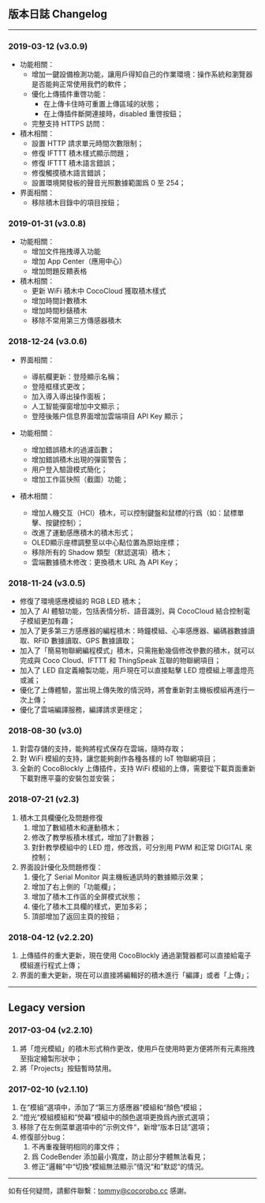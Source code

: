 ## 版本日誌 Changelog
- - -

### 2019-03-12 (v3.0.9)

* 功能相關：
    * 增加一鍵設備檢測功能，讓用戶得知自己的作業環境：操作系統和瀏覽器是否能夠正常使用我們的軟件；
    * 優化上傳插件重啓功能：
        * 在上傳卡住時可重置上傳區域的狀態；
        * 在上傳插件斷開連接時，disabled 重啓按鈕；
    * 完整支持 HTTPS 訪問：
* 積木相關：
    * 設置 HTTP 請求單元時間次數限制；
    * 修復 IFTTT 積木樣式顯示問題；
    * 修復 IFTTT 積木語言錯誤；
    * 修復觸摸積木語言錯誤；
    * 設置環境開發板的聲音光照數據範圍爲 0 至 254；
* 界面相關：
    * 移除積木目錄中的項目按鈕；

### 2019-01-31 (v3.0.8)

* 功能相關：
    * 增加文件拖拽導入功能
    * 增加 App Center（應用中心）
    * 增加問題反饋表格
* 積木相關：
    * 更新 WiFi 積木中 CocoCloud 獲取積木樣式
    * 增加時間計數積木
    * 增加時間秒錶積木
    * 移除不常用第三方傳感器積木

### 2018-12-24 (v3.0.6)

* 界面相關： 
    * 導航欄更新：登陸顯示名稱；
    * 登陸框樣式更改；
    * 加入導入導出操作面板；
    * 人工智能彈窗增加中文顯示；
    * 登陸後賬户信息界面增加雲端項目 API Key 顯示；

* 功能相關：
    * 增加錯誤積木的過濾函數；
    * 增加錯誤積木出現的彈窗警告；
    * 用户登入驗證模式簡化；
    * 增加工作區快照（截圖）功能；
    
* 積木相關：
    * 增加人機交互（HCI）積木，可以控制鍵盤和鼠標的行爲（如：鼠標單擊、按鍵控制）；
    * 改進了運動感應積木的積木形式；
    * OLED顯示座標調整至以中心點位置為原始座標；
    * 移除所有的 Shadow 類型（默認選項）積木；
    * 雲端數據積木修改：更換積木 URL 為 API Key；

### 2018-11-24 (v3.0.5)

* 修復了環境感應模組的 RGB LED 積木；
* 加入了 AI 體驗功能，包括表情分析、語音識別，與 CocoCloud 結合控制電子模組更加有趣；
* 加入了更多第三方感應器的編程積木：時鐘模組、心率感應器、編碼器數據讀取、RFID 數據讀取、GPS 數據讀取；
* 加入了「簡易物聯網編程模式」積木，只需拖動幾個修改參數的積木，就可以完成與 Coco Cloud、IFTTT 和 ThingSpeak 互聯的物聯網項目；
* 加入了 LED 自定義繪製功能，用戶現在可以直接點擊 LED 燈模組上哪盞燈亮或滅；
* 優化了上傳體驗，當出現上傳失敗的情況時，將會重新對主機板模組再進行一次上傳；
* 優化了雲端編譯服務，編譯請求更穩定；

### 2018-08-30 (v3.0)

1. 對雲存儲的支持，能夠將程式保存在雲端，隨時存取；
2. 對 WiFi 模組的支持，讓您能夠創作各種各樣的 IoT 物聯網項目；
3. 全新的 CocoBlockly 上傳插件，支持 WiFi 模組的上傳，需要從下載頁面重新下載對應平臺的安裝包並安裝；

### 2018-07-21 (v2.3)
1. 積木工具欄優化及問題修復
	1. 增加了數組積木和運動積木；
	2. 修改了教學板積木樣式，增加了計數器；
	3. 對針教學模組中的 LED 燈，修改爲，可分別用 PWM 和正常 DIGITAL 來控制；
2. 界面設計優化及問題修復：
	1. 優化了 Serial Monitor 與主機板通訊時的數據顯示效果；
	2. 增加了右上側的「功能欄」；
	3. 增加了積木工作區的全屏模式狀態；
	4. 優化了積木工具欄的樣式，更加多彩；
	5. 頂部增加了返回主頁的按鈕；

### 2018-04-12 (v2.2.20)

1. 上傳插件的重大更新，現在使用 CocoBlockly 通過瀏覽器都可以直接給電子模組進行程式上傳；
2. 界面的重大更新，現在可以直接將編輯好的積木進行「編譯」或者「上傳」；

- - -
## Legacy version

### 2017-03-04 (v2.2.10)

1. 將「燈光模組」的積木形式稍作更改，使用戶在使用時更方便將所有元素拖拽至指定繪製形狀中；
2. 將「Projects」按鈕暫時禁用。

### 2017-02-10 (v2.1.10)

1. 在“模組”選項中，添加了“第三方感應器”模組和“顏色“模組；
2. ”燈光“模組模組和”熒幕“模組中的顏色選項更換爲內嵌式選項；
3. 移除了在左側菜單選項中的”示例文件“，新增“版本日誌”選項；
4. 修復部分bug：
	1. 不再重複聲明相同的庫文件；
	2. 爲 CodeBender 添加最小寬度，防止部分字體無法看見；
	3. 修正“邏輯”中“切換“模組無法顯示”情況“和”默認“的情況。

- - -
如有任何疑問，請郵件聯繫：tommy@cocorobo.cc 感謝。
